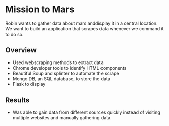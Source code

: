 # Mission to Mars
Robin wants to gather data about mars anddisplay it in a central location. We want to build an application that scrapes data whenever we command it to do so. 

## Overview
- Used webscraping methods to extract data
- Chrome developer tools to identify HTML components
- Beautiful Soup and splinter to automate the scrape
- Mongo DB, an SQL database, to store the data
- Flask to display

## Results
- Was able to gain data from different sources quickly instead of visiting multiple websites and manually gathering data. 


